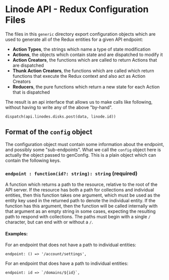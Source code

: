 # Linode API - Redux Configuration Files

The files in this `generic` directory export configuration objects which are
used to generate all of the Redux entities for a given API endpoint:

* **Action Types**, the strings which name a type of state modification 
* **Actions**, the objects which contain state and are dispatched to modify 
it
* **Action Creators**, the functions which are called to return Actions that
are dispatched
* **Thunk Action Creators**, the functions which are called which return 
functions that execute the Redux context and also act as Action 
Creators
* **Reducers**, the pure functions which return a new state for each Action
that is dispatched

The result is an api interface that allows us to make calls like following,
without having to write any of the above "by-hand".

`dispatch(api.linodes.disks.post(data, linode.id))`

## Format of the `config` object

The configuration object must contain some information about the endpoint,
and possibly some "sub-endpoints". What we call the `config` object here is
actually the object passed to genConfig. This is a plain object which can
contain the following keys.

### `endpoint : function(id?: string): string` (required)

A function which returns a path to the resource, relative to the root of the
API server. If the resource has both a path for collections and individual
entities, then this function takes one argument, which must be used as the
entity key used in the returned path to denote the individual entity. If the
function has this argument, then the function will be called internally
with that argument as an empty string in some cases, expecting the resulting
path to respond with collections. The paths must begin with a single `/`
character, but can end with or without a `/`.

#### **Examples**:

For an endpoint that does not have a path to individual entities:

    endpoint: () => '/account/settings',

For an endpoint that does have a path to individual entities:

    endpoint: id => `/domains/${id}`,